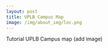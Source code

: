 ```yaml
---
layout: post
title: UPLB Campus Map
image: /img/about_img/loc.png
---
```


Tutorial UPLB Campus map (add image)
